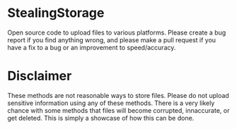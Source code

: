 # StealingStorage
Open source code to upload files to various platforms. Please create a bug report if you find anything wrong, and please make a pull request if you have a fix to a bug or an improvement to speed/accuracy.
# Disclaimer
These methods are not reasonable ways to store files. Please do not upload sensitive information using any of these methods. There is a very likely chance with some methods that files will become corrupted, innaccurate, or get deleted. This is simply a showcase of how this can be done.
